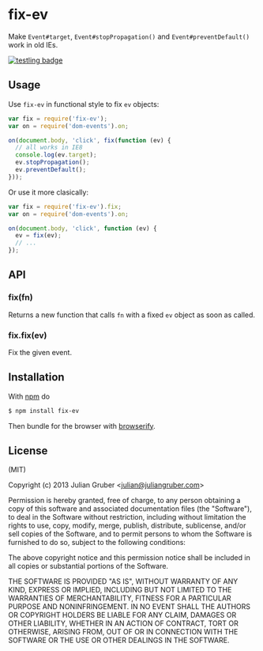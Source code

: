 
# fix-ev

Make `Event#target`, `Event#stopPropagation()` and `Event#preventDefault()`
work in old IEs.

[![testling badge](https://ci.testling.com/juliangruber/fix-ev.png)](https://ci.testling.com/juliangruber/fix-ev)

## Usage

Use `fix-ev` in functional style to fix `ev` objects:

```js
var fix = require('fix-ev');
var on = require('dom-events').on;

on(document.body, 'click', fix(function (ev) {
  // all works in IE8
  console.log(ev.target);
  ev.stopPropagation();
  ev.preventDefault();
}));
```

Or use it more clasically:

```js
var fix = require('fix-ev').fix;
var on = require('dom-events').on;

on(document.body, 'click', function (ev) {
  ev = fix(ev);
  // ...
});
```

## API

### fix(fn)

Returns a new function that calls `fn` with a fixed `ev` object as soon as
called.

### fix.fix(ev)

Fix the given event.

## Installation

With [npm](http://npmjs.org) do

```bash
$ npm install fix-ev
```

Then bundle for the browser with
[browserify](https://github.com/substack/node-browserify).

## License

(MIT)

Copyright (c) 2013 Julian Gruber &lt;julian@juliangruber.com&gt;

Permission is hereby granted, free of charge, to any person obtaining a copy of
this software and associated documentation files (the "Software"), to deal in
the Software without restriction, including without limitation the rights to
use, copy, modify, merge, publish, distribute, sublicense, and/or sell copies
of the Software, and to permit persons to whom the Software is furnished to do
so, subject to the following conditions:

The above copyright notice and this permission notice shall be included in all
copies or substantial portions of the Software.

THE SOFTWARE IS PROVIDED "AS IS", WITHOUT WARRANTY OF ANY KIND, EXPRESS OR
IMPLIED, INCLUDING BUT NOT LIMITED TO THE WARRANTIES OF MERCHANTABILITY,
FITNESS FOR A PARTICULAR PURPOSE AND NONINFRINGEMENT. IN NO EVENT SHALL THE
AUTHORS OR COPYRIGHT HOLDERS BE LIABLE FOR ANY CLAIM, DAMAGES OR OTHER
LIABILITY, WHETHER IN AN ACTION OF CONTRACT, TORT OR OTHERWISE, ARISING FROM,
OUT OF OR IN CONNECTION WITH THE SOFTWARE OR THE USE OR OTHER DEALINGS IN THE
SOFTWARE.
